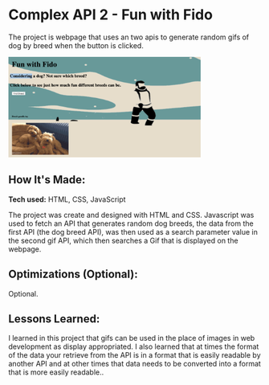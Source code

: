 # Complex API 2 - Fun with Fido
The project is webpage that uses an two apis to generate random gifs of dog by breed when the button is clicked.

<img src="FunWithFido_screenschot.png?raw=true" alt="screenshot of Fun with Fido webpage" height="200px">

## How It's Made:

**Tech used:** HTML, CSS, JavaScript

The project was create and designed with HTML and CSS. Javascript was used to fetch an API that generates random dog breeds, the data from the first API (the dog breed API), was then used as a search parameter value in the second gif API, which then searches a Gif that is displayed on the webpage.

## Optimizations (Optional):

Optional.


## Lessons Learned:

I learned in this project that gifs can be used in the place of images in web development as display appropriated. I also learned that at times the format of the data your retrieve from the API is in a format that is easily readable by another API and at other times that data needs to be converted into a format that is more easily readable..


